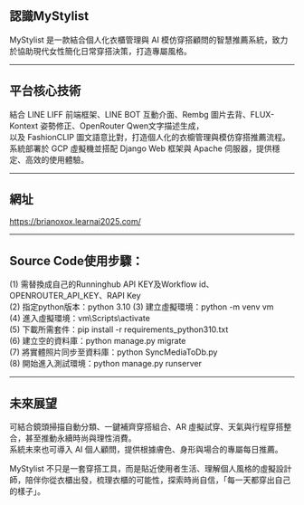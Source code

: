 ## 認識MyStylist
MyStylist 是一款結合個人化衣櫃管理與 AI 模仿穿搭顧問的智慧推薦系統，致力於協助現代女性簡化日常穿搭決策，打造專屬風格。  

---
## 平台核心技術
結合 LINE LIFF 前端框架、LINE BOT 互動介面、Rembg 圖片去背、FLUX-Kontext 姿勢修正、OpenRouter Qwen文字描述生成，  
以及 FashionCLIP 圖文語意比對，打造個人化的衣櫥管理與模仿穿搭推薦流程。  
系統部署於 GCP 虛擬機並搭配 Django Web 框架與 Apache 伺服器，提供穩定、高效的使用體驗。  

---
## 網址
https://brianoxox.learnai2025.com/

---
## Source Code使用步驟：
(1) 需替換成自己的Runninghub API KEY及Workflow id、OPENROUTER_API_KEY、RAPI Key  
(2) 指定python版本：python 3.10
(3) 建立虛擬環境：python -m venv vm  
(4) 進入虛擬環境：vm\Scripts\activate  
(5) 下載所需套件：pip install -r requirements_python310.txt  
(6) 建立空的資料庫：python manage.py migrate  
(7) 將實體照片同步至資料庫：python SyncMediaToDb.py  
(8) 開始進入測試環境：python manage.py runserver  

---
## 未來展望

可結合鏡頭掃描自動分類、一鍵補齊穿搭組合、AR 虛擬試穿、天氣與行程穿搭整合，甚至推動永續時尚與理性消費。  
系統未來也可導入 AI 個人顧問，提供根據膚色、身形與場合的專屬每日推薦。  

MyStylist 不只是一套穿搭工具，而是貼近使用者生活、理解個人風格的虛擬設計師，陪伴你從衣櫃出發，梳理衣櫃的可能性，探索時尚自信，「每一天都穿出自己的樣子」。
